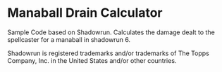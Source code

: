 # Manaball Drain Calculator 
Sample Code based on Shadowrun. Calculates the damage dealt to the spellcaster for a manaball in shadowrun 6.

Shadowrun is registered trademarks and/or trademarks of The Topps Company, Inc. in the United States and/or other countries.
